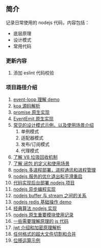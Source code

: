 ## 简介

记录日常使用的 nodejs 代码，内容包括：

- 底层原理
- 设计模式
- 常用代码

### 更新内容

1. 添加 eslint 代码校验

### 项目路径介绍

1. [event-loop 理解 demo](./event-loop)
2. [koa 源码解析](./koa-analysis)
3. [promise 原生实现](./promise)
4. [EventEmit 原生实现](./eventEmitter-analysis)
5. [常见的设计模式示例，以及使用场景介绍](./design-patterns)
   1. 单例模式
   2. 适配器模式
   3. 发布/订阅模式
   4. 代理模式
6. [了解 V8 垃圾回收机制](./trash-recycling)
7. [了解 闭包 的定义和使用场景](./closure)
8. [nodejs 多进程部署，进程通讯和进程管理](./multi-process)
9. [nodejs 服务的优化退出和平滑重启](./process-safe-exit)
10. [代码实现后台部署 nodejs 项目](./deploy)
11. [nodejs 异步编程实现](./async)
12. [nodejs buffer 与 stream 之间的关系](./upload-stream)
13. [nodejs redis 基础操作 demo](./redis-demo)
14. [经典算法 nodejs 实现](./arithmetic)
15. [nodejs 原生重要模块使用记录](./module)
16. [一些需要理解原理的 js 代码](./funnyCode)
17. [jwt 介绍和加密原理解析](./jwt-auth)
18. [任何格式的超大文件切割和合并](./largeFileCutt)
19. [位移运算示例](./offset)
